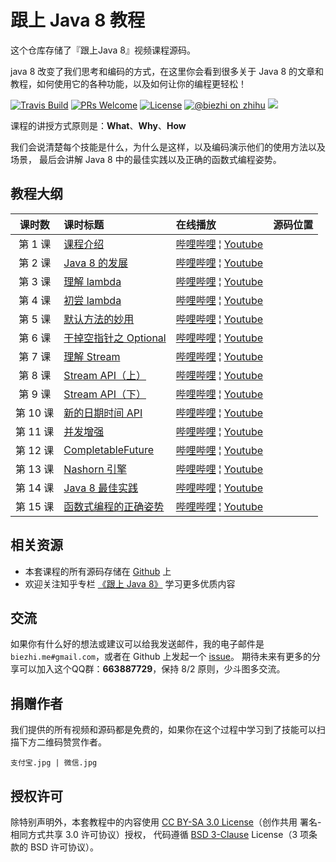 # 跟上 Java 8 教程

这个仓库存储了『跟上Java 8』视频课程源码。

java 8 改变了我们思考和编码的方式，在这里你会看到很多关于 Java 8 的文章和教程，如何使用它的各种功能，以及如何让你的编程更轻松！

[![Travis Build](https://travis-ci.org/biezhi/learn-java8.svg?branch=master)](https://travis-ci.org/biezhi/learn-java8) 
[![PRs Welcome](https://img.shields.io/badge/PRs-welcome-brightgreen.svg)](http://makeapullrequest.com) 
[![License](https://img.shields.io/badge/license-BSD--3-blue.svg)](https://github.com/biezhi/learn-java8/blob/master/LICENSE)
[![@biezhi on zhihu](https://img.shields.io/badge/zhihu-%40biezhi-red.svg)](https://www.zhihu.com/people/biezhi)
[![](https://img.shields.io/github/followers/biezhi.svg?style=social&label=Follow%20Me)](https://github.com/biezhi)

课程的讲授方式原则是：**What**、**Why**、**How**

我们会说清楚每个技能是什么，为什么是这样，以及编码演示他们的使用方法以及场景，
最后会讲解 Java 8 中的最佳实践以及正确的函数式编程姿势。

## 教程大纲

| 课时数 | 课时标题 | 在线播放 | 源码位置 |
|:-----:|:--------|:-------|:-------|
|第 1 课 | [课程介绍]() | [哔哩哔哩]() &brvbar; [Youtube]() |  |
|第 2 课 | [Java 8 的发展]() | [哔哩哔哩]() &brvbar; [Youtube]() | |
|第 3 课 | [理解 lambda]() | [哔哩哔哩]() &brvbar; [Youtube]() | |
|第 4 课 | [初尝 lambda]() | [哔哩哔哩]() &brvbar; [Youtube]() | |
|第 5 课 | [默认方法的妙用]() | [哔哩哔哩]() &brvbar; [Youtube]() | |
|第 6 课 | [干掉空指针之 Optional]() | [哔哩哔哩]() &brvbar; [Youtube]() | |
|第 7 课 | [理解 Stream]() | [哔哩哔哩]() &brvbar; [Youtube]() | |
|第 8 课 | [Stream API（上）]() | [哔哩哔哩]() &brvbar; [Youtube]() | |
|第 9 课 | [Stream API（下）]() | [哔哩哔哩]() &brvbar; [Youtube]() | |
|第 10 课 | [新的日期时间 API]() | [哔哩哔哩]() &brvbar; [Youtube]() | |
|第 11 课 | [并发增强]() | [哔哩哔哩]() &brvbar; [Youtube]() | |
|第 12 课 | [CompletableFuture]() | [哔哩哔哩]() &brvbar; [Youtube]() | |
|第 13 课 | [Nashorn 引擎]() | [哔哩哔哩]() &brvbar; [Youtube]() | |
|第 14 课| [Java 8 最佳实践]() | [哔哩哔哩]() &brvbar; [Youtube]() | |
|第 15 课| [函数式编程的正确姿势]() | [哔哩哔哩]() &brvbar; [Youtube]() | |

## 相关资源

- 本套课程的所有源码存储在 [Github](https://github.com/biezhi/learn-java8) 上
- 欢迎关注知乎专栏 [《跟上 Java 8》](https://zhuanlan.zhihu.com/java8) 学习更多优质内容

## 交流

如果你有什么好的想法或建议可以给我发送邮件，我的电子邮件是 `biezhi.me#gmail.com`，或者在 Github 上发起一个 [issue](https://github.com/biezhi/lets-java8/issues/new)。
期待未来有更多的分享可以加入这个QQ群：**663887729**，保持 8/2 原则，少斗图多交流。

## 捐赠作者

我们提供的所有视频和源码都是免费的，如果你在这个过程中学习到了技能可以扫描下方二维码赞赏作者。

`支付宝.jpg | 微信.jpg`

## 授权许可

除特别声明外，本套教程中的内容使用 [CC BY-SA 3.0 License](https://creativecommons.org/licenses/by-sa/3.0/deed.zh)（创作共用 署名-相同方式共享 3.0 许可协议）授权，
代码遵循 [BSD 3-Clause](https://opensource.org/licenses/BSD-3-Clause) License（3 项条款的 BSD 许可协议）。

